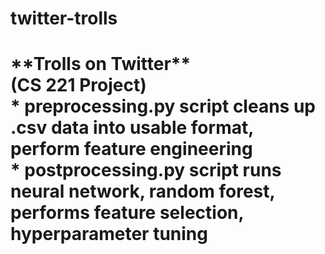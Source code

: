 # twitter-trolls
<h1>**Trolls on Twitter** <br/>
(CS 221 Project) <br/>
* preprocessing.py script cleans up .csv data into usable format, perform feature engineering <br/>
* postprocessing.py script runs neural network, random forest, performs feature selection, hyperparameter tuning

